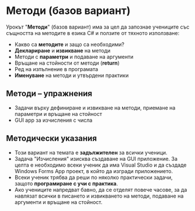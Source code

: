 # Методи (базов вариант)

Урокът "**Методи**" (базов вариант) има за цел да запознае учениците със същността на методите в езика C# и ползите от тяхното използване:
 - Какво са **методите** и защо са необходими?
 - **Деклариране** и **извикване** на методи
 - Методи с **параметри** и подаване на аргументи
 - Връщане на стойности от методи (**return**)
 - Ред на изпълнение в програмата
 - **Именуване** на методи и утвърдени практики

## Методи – упражнения
  - Задачи върху дефиниране и извикване на методи, приемане на параметри и връщане на стойност
  - GUI app за изчисления с числа

## Методически указания
  - Този вариант на темата е **задължителен** за всички ученици.
  - Задача "Изчисления" изисква създаване на GUI приложение. За целта е необходимо всеки ученик да има Visual Studio и да създаде Windows Forms App проект, в който да изгради приложението.
  - Всеки ученик трябва да реши по няколко практически задачи, защото **програмиране с учи с практика**.
  - Ако учениците напредват бавно, да се отделят повече часове, за да навлязат всички в писането и извикването на методи, подаване на аргументи и връщане на стойност.
